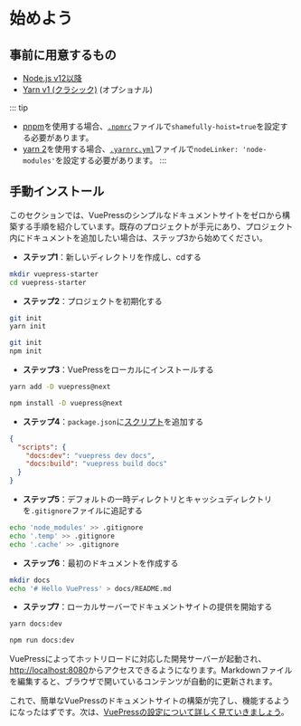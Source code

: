 # 始めよう

## 事前に用意するもの

- [Node.js v12以降](https://nodejs.org/)
- [Yarn v1 (クラシック)](https://classic.yarnpkg.com/en/) (オプショナル)

::: tip
- [pnpm](https://pnpm.io/)を使用する場合、[`.npmrc`](https://pnpm.io/npmrc#shamefully-hoist)ファイルで`shamefully-hoist=true`を設定する必要があります。
- [yarn 2](https://yarnpkg.com/)を使用する場合、[`.yarnrc.yml`](https://yarnpkg.com/configuration/yarnrc#nodeLinker)ファイルで`nodeLinker: 'node-modules'`を設定する必要があります。
:::

## 手動インストール

このセクションでは、VuePressのシンプルなドキュメントサイトをゼロから構築する手順を紹介しています。既存のプロジェクトが手元にあり、プロジェクト内にドキュメントを追加したい場合は、ステップ3から始めてください。

- **ステップ1**：新しいディレクトリを作成し、cdする

```bash
mkdir vuepress-starter
cd vuepress-starter
```

- **ステップ2**：プロジェクトを初期化する

<CodeGroup>
  <CodeGroupItem title="YARN" active>

```bash
git init
yarn init
```

  </CodeGroupItem>

  <CodeGroupItem title="NPM">

```bash
git init
npm init
```

  </CodeGroupItem>
</CodeGroup>

- **ステップ3**：VuePressをローカルにインストールする

<CodeGroup>
  <CodeGroupItem title="YARN" active>

```bash
yarn add -D vuepress@next
```

  </CodeGroupItem>


  <CodeGroupItem title="NPM">


```bash
npm install -D vuepress@next
```

  </CodeGroupItem>
</CodeGroup>

- **ステップ4**：`package.json`に[スクリプト](https://classic.yarnpkg.com/en/docs/package-json#toc-scripts)を追加する

```json
{
  "scripts": {
    "docs:dev": "vuepress dev docs",
    "docs:build": "vuepress build docs"
  }
}
```

- **ステップ5**：デフォルトの一時ディレクトリとキャッシュディレクトリを`.gitignore`ファイルに追記する

```bash
echo 'node_modules' >> .gitignore
echo '.temp' >> .gitignore
echo '.cache' >> .gitignore
```

- **ステップ6**：最初のドキュメントを作成する

```bash
mkdir docs
echo '# Hello VuePress' > docs/README.md
```

- **ステップ7**：ローカルサーバーでドキュメントサイトの提供を開始する

<CodeGroup>
  <CodeGroupItem title="YARN" active>

```bash
yarn docs:dev
```

  </CodeGroupItem>


  <CodeGroupItem title="NPM">


```bash
npm run docs:dev
```

  </CodeGroupItem>
</CodeGroup>

  VuePressによってホットリロードに対応した開発サーバーが起動され、[http://localhost:8080](http://localhost:8080)からアクセスできるようになります。Markdownファイルを編集すると、ブラウザで開いているコンテンツが自動的に更新されます。

これで、簡単なVuePressのドキュメントサイトの構築が完了し、機能するようになったはずです。次は、[VuePressの設定について詳しく見ていきましょう](./configuration.md)。
